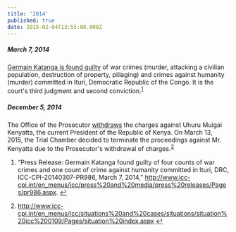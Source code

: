 ```yaml
---
title: '2014'
published: true
date: 2015-02-04T13:55:00.000Z
---
```



##### March 7, 2014

[Germain Katanga is found guilty](http://www.icc-cpi.int/en_menus/icc/press%20and%20media/press%20releases/Pages/pr986.aspx) of war crimes (murder, attacking a civilian population, destruction of property, pillaging) and crimes against humanity (murder) committed in Ituri, Democratic Republic of the Congo. It is the court's third judgment and second conviction.<sup id="fnref:source2014mar"><a class="footnote" href="#fn:source2014mar">1</a></sup>

##### December 5, 2014

The Office of the Prosecutor [withdraws](http://www.icc-cpi.int/en_menus/icc/situations%20and%20cases/situations/situation%20icc%200109/Pages/situation%20index.aspx) the charges against Uhuru Muigai Kenyatta, the current President of the Republic of Kenya. On March 13, 2015, the Trial Chamber decided to terminate the proceedings against Mr. Kenyatta due to the Prosecutor's withdrawal of charges.<sup id="fnref:source2014dec"><a class="footnote" href="#fn:source2014dec">2</a></sup>

<div class="footnotes"><ol><li id="fn:source2014mar"><p>&ldquo;Press Release: Germain Katanga found guilty of four counts of war crimes and one count of crime against humanity committed in Ituri, DRC, ICC-CPI-20140307-PR986, March 7, 2014,"&nbsp;<a href="http://www.icc-cpi.int/en_menus/icc/press%20and%20media/press%20releases/Pages/pr986.aspx">http://www.icc-cpi.int/en_menus/icc/press%20and%20media/press%20releases/Pages/pr986.aspx</a>. <a class="reversefootnote" href="#fnref:source2014mar">↩</a></p></li><li id="fn:source2014dec"><p><a href="http://www.icc-cpi.int/en_menus/icc/situations%20and%20cases/situations/situation%20icc%200109/Pages/situation%20index.aspx">http://www.icc-cpi.int/en_menus/icc/situations%20and%20cases/situations/situation%20icc%200109/Pages/situation%20index.aspx</a> <a class="reversefootnote" href="#fnref:source2014dec">↩</a></p></li></ol></div>